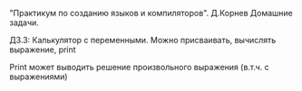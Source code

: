 ﻿"Практикум по созданию языков и компиляторов". Д.Корнев
Домашние задачи.

ДЗ.3:
Калькулятор с переменными.
Можно присваивать, вычислять выражение, print

Print может выводить решение произвольного выражения (в.т.ч. с выражениями)
